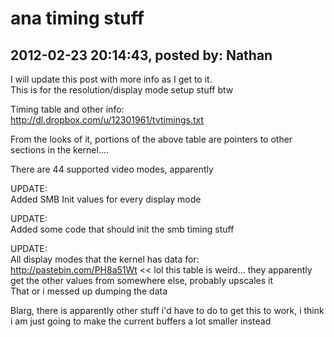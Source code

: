 # ana timing stuff

## 2012-02-23 20:14:43, posted by: Nathan

I will update this post with more info as I get to it.  
 This is for the resolution/display mode setup stuff btw  
   
 Timing table and other info:  
 http://dl.dropbox.com/u/12301961/tvtimings.txt  
   
 From the looks of it, portions of the above table are pointers to other sections in the kernel....  
   
 There are 44 supported video modes, apparently  
   
 UPDATE:  
 Added SMB Init values for every display mode  
   
 UPDATE:  
 Added some code that should init the smb timing stuff  
   
 UPDATE:  
 All display modes that the kernel has data for:  
 http://pastebin.com/PH8a51Wt << lol this table is weird... they apparently get the other values from somewhere else, probably upscales it  
 That or i messed up dumping the data  
   
 Blarg, there is apparently other stuff i'd have to do to get this to work, i think i am just going to make the current buffers a lot smaller instead